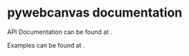 # pywebcanvas documentation

API Documentation can be found at [](https://imbev.gitlab.io/pywebcanvas) .

Examples can be found at [](./examples).
